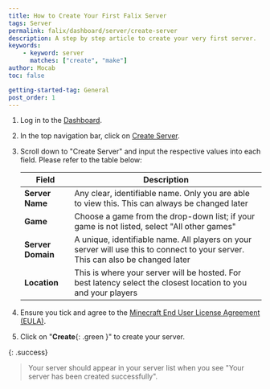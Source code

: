 ```yaml
---
title: How to Create Your First Falix Server
tags: Server
permalink: falix/dashboard/server/create-server
description: A step by step article to create your very first server.
keywords:
    - keyword: server
      matches: ["create", "make"]
author: Mocab
toc: false

getting-started-tag: General
post_order: 1
---
```


1. Log in to the [Dashboard](https://client.falixnodes.net/).

2. In the top navigation bar, click on [Create Server](https://client.falixnodes.net/create).

3. Scroll down to "Create Server" and input the respective values into each field. Please refer to the table below:

    | Field             | Description                                                                                                                     |
    | ----------------- | ------------------------------------------------------------------------------------------------------------------------------- |
    | **Server Name**   | Any clear, identifiable name. Only you are able to view this. This can always be changed later                                  |
    | **Game**          | Choose a game from the drop-down list; if your game is not listed, select "All other games"                                     |
    | **Server Domain** | A unique, identifiable name. All players on your server will use this to connect to your server. This can also be changed later |
    | **Location**      | This is where your server will be hosted. For best latency select the closest location to you and your players                  |

4. Ensure you tick and agree to the [Minecraft End User License Agreement (EULA)](https://www.minecraft.net/en-us/eula).

5. Click on "**Create**{: .green }" to create your server.

{: .success}

> Your server should appear in your server list when you see "Your server has been created successfully".
